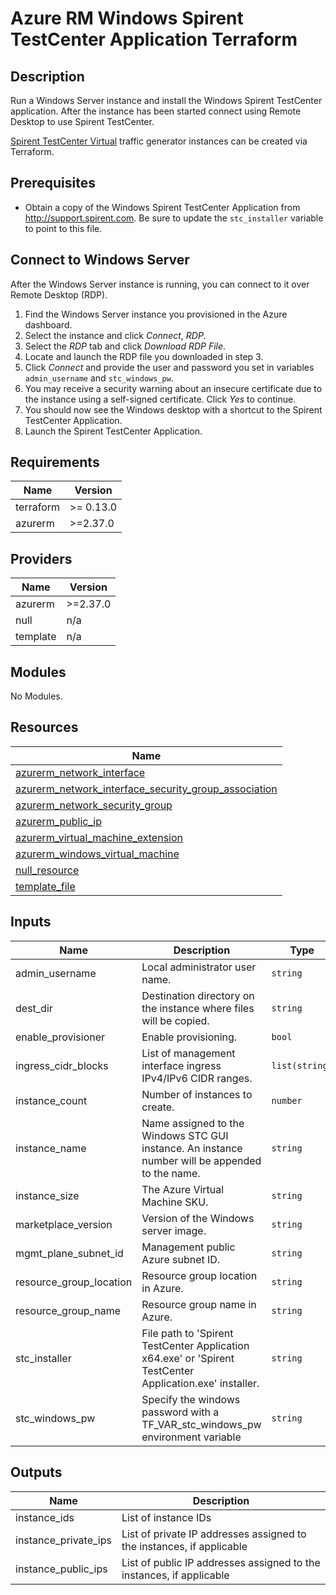 # Azure RM Windows Spirent TestCenter Application Terraform

## Description

Run a Windows Server instance and install the Windows Spirent TestCenter application.
After the instance has been started connect using Remote Desktop to use Spirent TestCenter.

[Spirent TestCenter Virtual](https://github.com/Spirent-terraform-Modules/terraform-azurerm-stcv)
traffic generator instances can be created via Terraform.

## Prerequisites

- Obtain a copy of the Windows Spirent TestCenter Application from http://support.spirent.com.
Be sure to update the `stc_installer` variable to point to this file.

## Connect to Windows Server

After the Windows Server instance is running, you can connect to it over Remote Desktop (RDP).

1. Find the Windows Server instance you provisioned in the Azure dashboard.
2. Select the instance and click _Connect_, _RDP_.
3. Select the _RDP_ tab and click _Download RDP File_.
4. Locate and launch the RDP file you downloaded in step 3.
5. Click _Connect_ and provide the user and password you set in variables `admin_username` and `stc_windows_pw`.
6. You may receive a security warning about an insecure certificate due to the instance using a self-signed certificate.  Click _Yes_ to continue.
7. You should now see the Windows desktop with a shortcut to the Spirent TestCenter Application.
8. Launch the Spirent TestCenter Application.


<!-- BEGINNING OF PRE-COMMIT-TERRAFORM DOCS HOOK -->
## Requirements

| Name | Version |
|------|---------|
| terraform | >= 0.13.0 |
| azurerm | >=2.37.0 |

## Providers

| Name | Version |
|------|---------|
| azurerm | >=2.37.0 |
| null | n/a |
| template | n/a |

## Modules

No Modules.

## Resources

| Name |
|------|
| [azurerm_network_interface](https://registry.terraform.io/providers/hashicorp/azurerm/latest/docs/resources/network_interface) |
| [azurerm_network_interface_security_group_association](https://registry.terraform.io/providers/hashicorp/azurerm/latest/docs/resources/network_interface_security_group_association) |
| [azurerm_network_security_group](https://registry.terraform.io/providers/hashicorp/azurerm/latest/docs/resources/network_security_group) |
| [azurerm_public_ip](https://registry.terraform.io/providers/hashicorp/azurerm/latest/docs/resources/public_ip) |
| [azurerm_virtual_machine_extension](https://registry.terraform.io/providers/hashicorp/azurerm/latest/docs/resources/virtual_machine_extension) |
| [azurerm_windows_virtual_machine](https://registry.terraform.io/providers/hashicorp/azurerm/latest/docs/resources/windows_virtual_machine) |
| [null_resource](https://registry.terraform.io/providers/hashicorp/null/latest/docs/resources/resource) |
| [template_file](https://registry.terraform.io/providers/hashicorp/template/latest/docs/data-sources/file) |

## Inputs

| Name | Description | Type | Default | Required |
|------|-------------|------|---------|:--------:|
| admin\_username | Local administrator user name. | `string` | `"adminuser"` | no |
| dest\_dir | Destination directory on the instance where files will be copied. | `string` | `"c:/users/adminuser/downloads"` | no |
| enable\_provisioner | Enable provisioning. | `bool` | `true` | no |
| ingress\_cidr\_blocks | List of management interface ingress IPv4/IPv6 CIDR ranges. | `list(string)` | n/a | yes |
| instance\_count | Number of instances to create. | `number` | `1` | no |
| instance\_name | Name assigned to the Windows STC GUI instance.  An instance number will be appended to the name. | `string` | `"stcgui"` | no |
| instance\_size | The Azure Virtual Machine SKU. | `string` | `"Standard_DS1_v2"` | no |
| marketplace\_version | Version of the Windows server image. | `string` | `"latest"` | no |
| mgmt\_plane\_subnet\_id | Management public Azure subnet ID. | `string` | `""` | no |
| resource\_group\_location | Resource group location in Azure. | `string` | `"West US 2"` | no |
| resource\_group\_name | Resource group name in Azure. | `string` | n/a | yes |
| stc\_installer | File path to 'Spirent TestCenter Application x64.exe' or 'Spirent TestCenter Application.exe' installer. | `string` | n/a | yes |
| stc\_windows\_pw | Specify the windows password with a TF\_VAR\_stc\_windows\_pw environment variable | `string` | n/a | yes |

## Outputs

| Name | Description |
|------|-------------|
| instance\_ids | List of instance IDs |
| instance\_private\_ips | List of private IP addresses assigned to the instances, if applicable |
| instance\_public\_ips | List of public IP addresses assigned to the instances, if applicable |
<!-- END OF PRE-COMMIT-TERRAFORM DOCS HOOK -->
